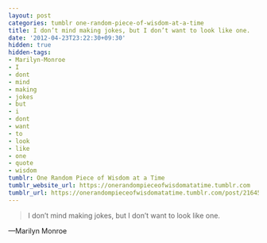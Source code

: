 ```yaml
---
layout: post
categories: tumblr one-random-piece-of-wisdom-at-a-time
title: I don’t mind making jokes, but I don’t want to look like one.
date: '2012-04-23T23:22:30+09:30'
hidden: true
hidden-tags:
- Marilyn-Monroe
- I
- dont
- mind
- making
- jokes
- but
- i
- dont
- want
- to
- look
- like
- one
- quote
- wisdom
tumblr: One Random Piece of Wisdom at a Time
tumblr_website_url: https://onerandompieceofwisdomatatime.tumblr.com
tumblr_url: https://onerandompieceofwisdomatatime.tumblr.com/post/21645706197/i-dont-mind-making-jokes-but-i-dont-want-to
---
```

> I don’t mind making jokes, but I don’t want to look like one.

—Marilyn Monroe
